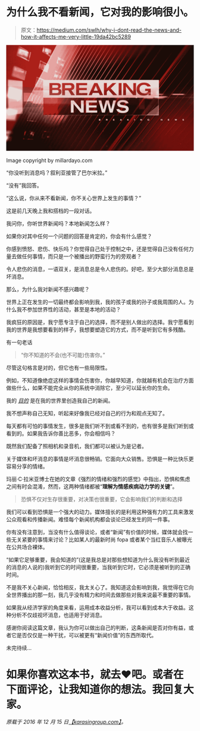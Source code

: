 # 为什么我不看新闻，它对我的影响很小。

> 原文：<https://medium.com/swlh/why-i-dont-read-the-news-and-how-it-affects-me-very-little-19da42bc5289>

![](img/5ca38a49e3c42262006dfc0d56f92485.png)

Image copyright by millardayo.com

“你没听到消息吗？叙利亚接管了巴尔米拉。”

“没有”我回答。

“这么说，你从来不看新闻，你不关心世界上发生的事情？”

这是前几天晚上我和搭档的一段对话。

我问你，你听世界新闻吗？本地新闻怎么样？

如果你对其中任何一个问题的回答是肯定的，你会有什么感觉？

你感到愤怒、悲伤、快乐吗？你觉得自己处于控制之中，还是觉得自己没有任何力量去做任何事情，而只是一个被播出的野蛮行为的旁观者？

令人悲伤的消息，一语双关，是消息总是令人悲伤的。好吧，至少大部分消息总是坏消息。

那么，为什么我对新闻不感兴趣呢？

世界上正在发生的一切最终都会影响到我，我的孩子或我的孙子或我周围的人。为什么我不参加世界性的活动，甚至是本地的活动？

我疯狂的原因是，我宁愿专注于自己的选择，而不是别人做出的选择。我宁愿看到我的世界是我想要看到的样子，我想要塑造它的方式，而不是听到它有多残酷。

有一句老话

> “你不知道的不会(也不可能)伤害你。”

尽管这句格言是对的，但它也有一些局限性。

例如，不知道像绝症这样的事情会伤害你，你越早知道，你就越有机会在治疗方面做些什么，如果不能完全从你的系统中消除它，至少可以延长你的生命。

我的 [*目的*](https://karasingroup.com/?s=purpose) 是在我的世界里创造我自己的新闻。

我不想声称自己无知，听起来好像我已经对自己的行为和观点无知了。

每天都有可怕的事情发生，很多是我们听不到或看不到的，也有很多是我们听到或看到的。如果我告诉你善比恶多，你会相信吗？

既然我们配备了照相机和录音机，我们都可以被认为是记者。

关于媒体和坏消息的事情是坏消息很畅销。它面向大众销售。恐惧是一种比快乐更容易分享的情绪。

玛丽·C·拉米亚博士在她的文章《强烈的情绪和强烈的感觉》中指出，恐惧和焦虑之间有时会混淆，然而，这两种情绪都被“**理解为情感疾病动力学的关键**”。

> 恐惧不仅对生存很重要，对决策也很重要，它会影响我们的判断和选择

我们可以看到恐惧是一个强大的动力。媒体擅长的是利用这种强有力的工具来激发公众观看和传播新闻。难怪每个新闻机构都会谈论已经发生的同一件事。

你有没有注意到，当没有什么值得谈论，或者“新闻”有价值的时候，媒体就会找一些无关紧要的事情来讨论？比如某人的最新时尚 fopa 或者某个当红音乐人被曝光在公共场合裸体。

“如果它足够重要，我会知道的”(这是我总是对那些想知道为什么我没有听到最近的消息的人说的)我听到它的时间很重要，当我听到它时，它必须是被听到的正确时间。

不是我不关心新闻，恰恰相反，我太关心了。我知道这会影响到我，我觉得在它向全世界播出的那一刻，我几乎没有精力和时间去做那些对我来说最不重要的事情。

如果我从经济学家的角度来看，运用成本收益分析，我可以看到成本大于收益。这种分析不仅歧视坏消息，也适用于好消息。

感谢你阅读这篇文章，我认为你可以做出自己的判断，这条新闻是否对你有益，或者它是否仅仅是一种干扰，可以被更有“新闻价值”的东西所取代。

未完待续…

# 如果你喜欢这本书，就去❤吧。或者在下面评论，让我知道你的想法。我回复大家。

*原载于 2016 年 12 月 15 日*[*【karasingroup.com】*](https://karasingroup.com/2016/12/15/dont-read-news-affects-little/)*。*
